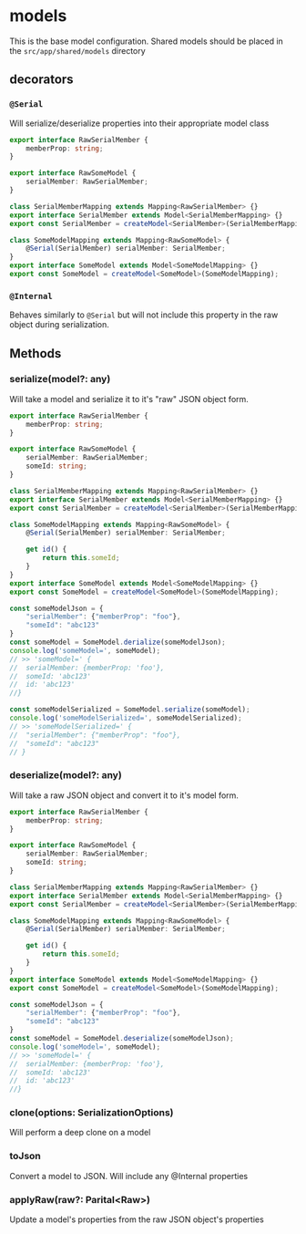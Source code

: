 # models

This is the base model configuration. Shared models should be placed in the `src/app/shared/models` directory

## decorators

### `@Serial`

Will serialize/deserialize properties into their appropriate model class

```typescript
export interface RawSerialMember {
	memberProp: string;
}

export interface RawSomeModel {
	serialMember: RawSerialMember;
}

class SerialMemberMapping extends Mapping<RawSerialMember> {}
export interface SerialMember extends Model<SerialMemberMapping> {}
export const SerialMember = createModel<SerialMember>(SerialMemberMapping);

class SomeModelMapping extends Mapping<RawSomeModel> {
	@Serial(SerialMember) serialMember: SerialMember;
}
export interface SomeModel extends Model<SomeModelMapping> {}
export const SomeModel = createModel<SomeModel>(SomeModelMapping);
```

### `@Internal`

Behaves similarly to `@Serial` but will not include this property in the raw object during serialization.

## Methods

### serialize(model?: any)

Will take a model and serialize it to it's "raw" JSON object form.

```typescript
export interface RawSerialMember {
	memberProp: string;
}

export interface RawSomeModel {
	serialMember: RawSerialMember;
	someId: string;
}

class SerialMemberMapping extends Mapping<RawSerialMember> {}
export interface SerialMember extends Model<SerialMemberMapping> {}
export const SerialMember = createModel<SerialMember>(SerialMemberMapping);

class SomeModelMapping extends Mapping<RawSomeModel> {
	@Serial(SerialMember) serialMember: SerialMember;

	get id() {
		return this.someId;
	}
}
export interface SomeModel extends Model<SomeModelMapping> {}
export const SomeModel = createModel<SomeModel>(SomeModelMapping);

const someModelJson = {
	"serialMember": {"memberProp": "foo"},
	"someId": "abc123"
}
const someModel = SomeModel.derialize(someModelJson);
console.log('someModel=', someModel);
// >> 'someModel=' {
//	serialMember: {memberProp: 'foo'},
// 	someId: 'abc123'
// 	id: 'abc123'
//}

const someModelSerialized = SomeModel.serialize(someModel);
console.log('someModelSerialized=', someModelSerialized);
// >> 'someModelSerialized=' {
// 	"serialMember": {"memberProp": "foo"},
// 	"someId": "abc123"
// }
```

### deserialize(model?: any)

Will take a raw JSON object and convert it to it's model form.

```typescript
export interface RawSerialMember {
	memberProp: string;
}

export interface RawSomeModel {
	serialMember: RawSerialMember;
	someId: string;
}

class SerialMemberMapping extends Mapping<RawSerialMember> {}
export interface SerialMember extends Model<SerialMemberMapping> {}
export const SerialMember = createModel<SerialMember>(SerialMemberMapping);

class SomeModelMapping extends Mapping<RawSomeModel> {
	@Serial(SerialMember) serialMember: SerialMember;

	get id() {
		return this.someId;
	}
}
export interface SomeModel extends Model<SomeModelMapping> {}
export const SomeModel = createModel<SomeModel>(SomeModelMapping);

const someModelJson = {
	"serialMember": {"memberProp": "foo"},
	"someId": "abc123"
}
const someModel = SomeModel.deserialize(someModelJson);
console.log('someModel=', someModel);
// >> 'someModel=' {
//	serialMember: {memberProp: 'foo'},
// 	someId: 'abc123'
// 	id: 'abc123'
//}

```

### clone(options: SerializationOptions)

Will perform a deep clone on a model

### toJson

Convert a model to JSON. Will include any @Internal properties

### applyRaw(raw?: Parital\<Raw\>)

Update a model's properties from the raw JSON object's properties
